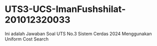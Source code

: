 # UTS3-UCS-ImanFushshilat-201012320033
Ini adalah Jawaban Soal UTS No.3 Sistem Cerdas 2024 Menggunakan Uniform Cost Search
